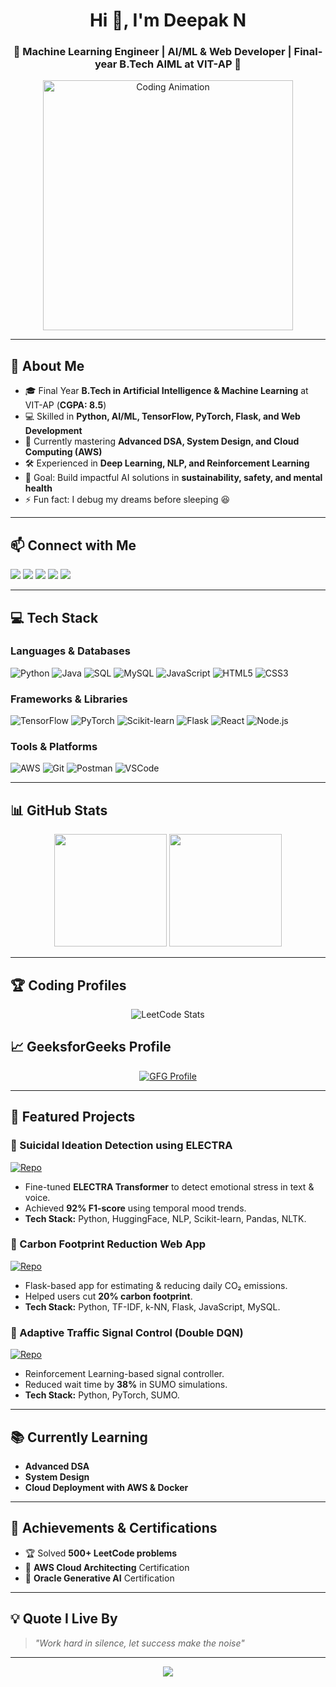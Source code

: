 <!-- HEADER -->
<h1 align="center">Hi 👋, I'm Deepak N</h1>
<h3 align="center">🚀 Machine Learning Engineer | AI/ML & Web Developer | Final-year B.Tech AIML at VIT-AP 🚀</h3>

<!-- ANIMATION -->
<p align="center">
  <img src="https://media.giphy.com/media/qgQUggAC3Pfv687qPC/giphy.gif" width="400" alt="Coding Animation" />
</p>

---

## 🚀 About Me
- 🎓 Final Year **B.Tech in Artificial Intelligence & Machine Learning** at VIT-AP (**CGPA: 8.5**)  
- 💻 Skilled in **Python, AI/ML, TensorFlow, PyTorch, Flask, and Web Development**  
- 🌱 Currently mastering **Advanced DSA, System Design, and Cloud Computing (AWS)**  
- 🛠 Experienced in **Deep Learning, NLP, and Reinforcement Learning**  
- 🎯 Goal: Build impactful AI solutions in **sustainability, safety, and mental health**  
- ⚡ Fun fact: I debug my dreams before sleeping 😆  

---

## 📫 Connect with Me
<p align="left">
  <a href="mailto:nagarajank14111974@gmail.com"><img src="https://img.shields.io/badge/Email-D14836?style=for-the-badge&logo=gmail&logoColor=white"/></a>
  <a href="https://linkedin.com/in/deepakn7"><img src="https://img.shields.io/badge/LinkedIn-0077B5?style=for-the-badge&logo=linkedin&logoColor=white"/></a>
  <a href="https://github.com/DeepakN-vit"><img src="https://img.shields.io/badge/GitHub-181717?style=for-the-badge&logo=github&logoColor=white"/></a>
  <a href="https://leetcode.com/u/Deepak_Nagarajan/"><img src="https://img.shields.io/badge/LeetCode-FFA116?style=for-the-badge&logo=leetcode&logoColor=white"/></a>
  <a href="https://www.geeksforgeeks.org/user/nagarajankwnm1/"><img src="https://img.shields.io/badge/GeeksforGeeks-0F9D58?style=for-the-badge&logo=geeksforgeeks&logoColor=white"/></a>
</p>

---

## 💻 Tech Stack

### Languages & Databases
![Python](https://img.shields.io/badge/Python-3776AB?style=for-the-badge&logo=python&logoColor=white)
![Java](https://img.shields.io/badge/Java-ED8B00?style=for-the-badge&logo=java&logoColor=white)
![SQL](https://img.shields.io/badge/SQL-003B57?style=for-the-badge&logo=database&logoColor=white)
![MySQL](https://img.shields.io/badge/MySQL-005C84?style=for-the-badge&logo=mysql&logoColor=white)
![JavaScript](https://img.shields.io/badge/JavaScript-F7E01D?style=for-the-badge&logo=javascript&logoColor=black)
![HTML5](https://img.shields.io/badge/HTML5-E34F26?style=for-the-badge&logo=html5&logoColor=white)
![CSS3](https://img.shields.io/badge/CSS3-264DE4?style=for-the-badge&logo=css3&logoColor=white)

### Frameworks & Libraries
![TensorFlow](https://img.shields.io/badge/TensorFlow-FF6F00?style=for-the-badge&logo=tensorflow&logoColor=white)
![PyTorch](https://img.shields.io/badge/PyTorch-EE4C2C?style=for-the-badge&logo=pytorch&logoColor=white)
![Scikit-learn](https://img.shields.io/badge/ScikitLearn-F7931E?style=for-the-badge&logo=scikit-learn&logoColor=white)
![Flask](https://img.shields.io/badge/Flask-000000?style=for-the-badge&logo=flask&logoColor=white)
![React](https://img.shields.io/badge/React-61DAFB?style=for-the-badge&logo=react&logoColor=black)
![Node.js](https://img.shields.io/badge/Node.js-339933?style=for-the-badge&logo=node.js&logoColor=white)

### Tools & Platforms
![AWS](https://img.shields.io/badge/AWS-FF9900?style=for-the-badge&logo=amazonaws&logoColor=white)
![Git](https://img.shields.io/badge/Git-F05032?style=for-the-badge&logo=git&logoColor=white)
![Postman](https://img.shields.io/badge/Postman-FF6C37?style=for-the-badge&logo=postman&logoColor=white)
![VSCode](https://img.shields.io/badge/VSCode-007ACC?style=for-the-badge&logo=visualstudiocode&logoColor=white)

---

## 📊 GitHub Stats
<p align="center">
  <img height="180em" src="https://github-readme-stats.vercel.app/api?username=DeepakN-vit&show_icons=true&theme=tokyonight"/>
  <img height="180em" src="https://github-readme-streak-stats.herokuapp.com/?user=DeepakN-vit&theme=tokyonight"/>
</p>

---

## 🏆 Coding Profiles
<p align="center">
  <img src="https://leetcard.jacoblin.cool/Deepak_Nagarajan?theme=dark&font=Karma&ext=contest" alt="LeetCode Stats"/>
</p>

## 📈 GeeksforGeeks Profile
<p align="center">
  <a href="https://www.geeksforgeeks.org/user/nagarajankwnm1/">
    <img src="https://img.shields.io/badge/GeeksforGeeks-Profile-0F9D58?style=for-the-badge&logo=geeksforgeeks&logoColor=white" alt="GFG Profile"/>
  </a>
</p>

---

## 🚀 Featured Projects

### 🧠 Suicidal Ideation Detection using ELECTRA  
[![Repo](https://img.shields.io/badge/Repo-181717?style=for-the-badge&logo=github&logoColor=white)](https://github.com/DeepakN-vit/SUICIDAL_IDEATION_DEDUCTION_SYSTEM)
- Fine-tuned **ELECTRA Transformer** to detect emotional stress in text & voice.
- Achieved **92% F1-score** using temporal mood trends.
- **Tech Stack:** Python, HuggingFace, NLP, Scikit-learn, Pandas, NLTK.

### 🌱 Carbon Footprint Reduction Web App  
[![Repo](https://img.shields.io/badge/Repo-181717?style=for-the-badge&logo=github&logoColor=white)](https://github.com/DeepakN-vit/CARBON_FOOTPRINT_CALCULATOR_AND_RECOMMENDER)
- Flask-based app for estimating & reducing daily CO₂ emissions.
- Helped users cut **20% carbon footprint**.
- **Tech Stack:** Python, TF-IDF, k-NN, Flask, JavaScript, MySQL.

### 🚦 Adaptive Traffic Signal Control (Double DQN)  
[![Repo](https://img.shields.io/badge/Repo-181717?style=for-the-badge&logo=github&logoColor=white)](https://github.com/DeepakN-vit/TRAFFIC_SIGNAL_CONTROLLER_USING_DOUBLEDQN)
- Reinforcement Learning-based signal controller.
- Reduced wait time by **38%** in SUMO simulations.
- **Tech Stack:** Python, PyTorch, SUMO.

---

## 📚 Currently Learning
- **Advanced DSA**
- **System Design**
- **Cloud Deployment with AWS & Docker**

---

## 🎯 Achievements & Certifications
- 🏆 Solved **500+ LeetCode problems**
- 📜 **AWS Cloud Architecting** Certification
- 📜 **Oracle Generative AI** Certification

---

## 💡 Quote I Live By
> *"Work hard in silence, let success make the noise"*  

---

<p align="center">
  <img src="https://komarev.com/ghpvc/?username=DeepakN-vit&label=Profile%20Views&color=blue&style=for-the-badge"/>
</p>

